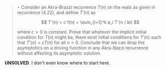> $\star$ Consider an Akra-Brazzi recurrence $T(n)$ on the reals as given in
> recurrence (4.22), and define $T'(n)$ as
>
> $$ T'(n) = c f(n) + \sum_{i=1}^k a_i T'(n / bi) $$
>
> where $c > 0$ is constant. Prove that whatever the implicit initial condition
> for $T(n)$ might be, there exist initial conditions for $T'(n)$ such that
> $T'(n) = cT(n)$ for all $n > 0$. Conclude that we can drop the asymptotics on
> a driving function in any Akra-Bazzi recurrence without affecting its
> asymptotic solution.

**UNSOLVED**. I don't even know where to start here.
